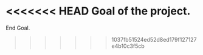 <<<<<<< HEAD
Goal of the project.
=======
End Goal.
>>>>>>> 1037fb51524ed52d8ed179f127127e4b10c3f5cb
